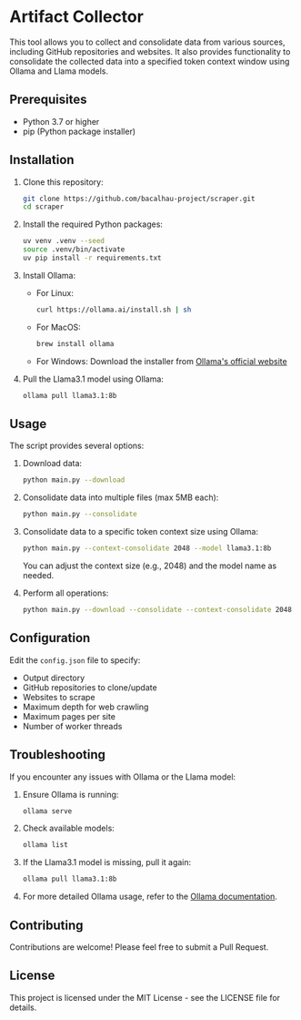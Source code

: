 # Artifact Collector

This tool allows you to collect and consolidate data from various sources, including GitHub repositories and websites. It also provides functionality to consolidate the collected data into a specified token context window using Ollama and Llama models.

## Prerequisites

- Python 3.7 or higher
- pip (Python package installer)

## Installation

1. Clone this repository:
   ```bash
   git clone https://github.com/bacalhau-project/scraper.git
   cd scraper
   ```

2. Install the required Python packages:
   ```bash
   uv venv .venv --seed
   source .venv/bin/activate
   uv pip install -r requirements.txt
   ```

3. Install Ollama:
   - For Linux:
     ```bash
     curl https://ollama.ai/install.sh | sh
     ```
   - For MacOS:
     ```bash
     brew install ollama
     ```
   - For Windows:
     Download the installer from [Ollama's official website](https://ollama.ai/download)

4. Pull the Llama3.1 model using Ollama:
   ```bash
   ollama pull llama3.1:8b
   ```

## Usage

The script provides several options:

1. Download data:
   ```bash
   python main.py --download
   ```

2. Consolidate data into multiple files (max 5MB each):
   ```bash
   python main.py --consolidate
   ```

3. Consolidate data to a specific token context size using Ollama:
   ```bash
   python main.py --context-consolidate 2048 --model llama3.1:8b
   ```

   You can adjust the context size (e.g., 2048) and the model name as needed.

4. Perform all operations:
   ```bash
   python main.py --download --consolidate --context-consolidate 2048
   ```

## Configuration

Edit the `config.json` file to specify:
- Output directory
- GitHub repositories to clone/update
- Websites to scrape
- Maximum depth for web crawling
- Maximum pages per site
- Number of worker threads

## Troubleshooting

If you encounter any issues with Ollama or the Llama model:

1. Ensure Ollama is running:
   ```bash
   ollama serve
   ```

2. Check available models:
   ```bash
   ollama list
   ```

3. If the Llama3.1 model is missing, pull it again:
   ```bash
   ollama pull llama3.1:8b
   ```

4. For more detailed Ollama usage, refer to the [Ollama documentation](https://github.com/jmorganca/ollama/tree/main/docs).

## Contributing

Contributions are welcome! Please feel free to submit a Pull Request.

## License

This project is licensed under the MIT License - see the LICENSE file for details.